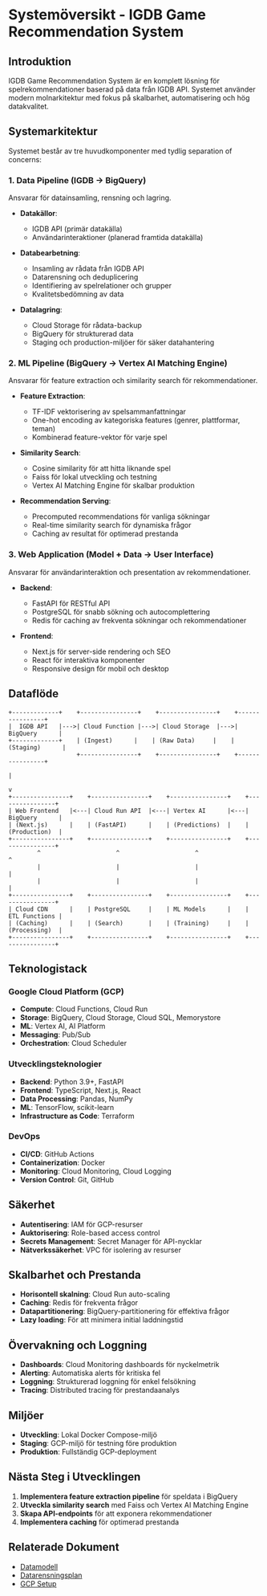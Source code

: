 # Systemöversikt - IGDB Game Recommendation System

## Introduktion

IGDB Game Recommendation System är en komplett lösning för spelrekommendationer baserad på data från IGDB API. Systemet använder modern molnarkitektur med fokus på skalbarhet, automatisering och hög datakvalitet.

## Systemarkitektur

Systemet består av tre huvudkomponenter med tydlig separation of concerns:

### 1. Data Pipeline (IGDB → BigQuery)

Ansvarar för datainsamling, rensning och lagring.

- **Datakällor**:
  - IGDB API (primär datakälla)
  - Användarinteraktioner (planerad framtida datakälla)

- **Databearbetning**:
  - Insamling av rådata från IGDB API
  - Datarensning och deduplicering
  - Identifiering av spelrelationer och grupper
  - Kvalitetsbedömning av data

- **Datalagring**:
  - Cloud Storage för rådata-backup
  - BigQuery för strukturerad data
  - Staging och production-miljöer för säker datahantering

### 2. ML Pipeline (BigQuery → Vertex AI Matching Engine)

Ansvarar för feature extraction och similarity search för rekommendationer.

- **Feature Extraction**:
  - TF-IDF vektorisering av spelsammanfattningar
  - One-hot encoding av kategoriska features (genrer, plattformar, teman)
  - Kombinerad feature-vektor för varje spel

- **Similarity Search**:
  - Cosine similarity för att hitta liknande spel
  - Faiss för lokal utveckling och testning
  - Vertex AI Matching Engine för skalbar produktion

- **Recommendation Serving**:
  - Precomputed recommendations för vanliga sökningar
  - Real-time similarity search för dynamiska frågor
  - Caching av resultat för optimerad prestanda

### 3. Web Application (Model + Data → User Interface)

Ansvarar för användarinteraktion och presentation av rekommendationer.

- **Backend**:
  - FastAPI för RESTful API
  - PostgreSQL för snabb sökning och autocomplettering
  - Redis för caching av frekventa sökningar och rekommendationer

- **Frontend**:
  - Next.js för server-side rendering och SEO
  - React för interaktiva komponenter
  - Responsive design för mobil och desktop

## Dataflöde

```
+-------------+    +----------------+    +----------------+    +----------------+
|  IGDB API   |--->| Cloud Function |--->| Cloud Storage  |--->| BigQuery      |
+-------------+    | (Ingest)      |    | (Raw Data)     |    | (Staging)      |
                   +----------------+    +----------------+    +----------------+
                                                                      |
                                                                      v
+----------------+    +----------------+    +----------------+    +----------------+
| Web Frontend   |<---| Cloud Run API  |<---| Vertex AI      |<---| BigQuery      |
| (Next.js)      |    | (FastAPI)      |    | (Predictions)  |    | (Production)  |
+----------------+    +----------------+    +----------------+    +----------------+
        ^                     ^                     ^                     ^
        |                     |                     |                     |
        |                     |                     |                     |
+----------------+    +----------------+    +----------------+    +----------------+
| Cloud CDN      |    | PostgreSQL     |    | ML Models      |    | ETL Functions |
| (Caching)      |    | (Search)       |    | (Training)     |    | (Processing)  |
+----------------+    +----------------+    +----------------+    +----------------+
```

## Teknologistack

### Google Cloud Platform (GCP)
- **Compute**: Cloud Functions, Cloud Run
- **Storage**: BigQuery, Cloud Storage, Cloud SQL, Memorystore
- **ML**: Vertex AI, AI Platform
- **Messaging**: Pub/Sub
- **Orchestration**: Cloud Scheduler

### Utvecklingsteknologier
- **Backend**: Python 3.9+, FastAPI
- **Frontend**: TypeScript, Next.js, React
- **Data Processing**: Pandas, NumPy
- **ML**: TensorFlow, scikit-learn
- **Infrastructure as Code**: Terraform

### DevOps
- **CI/CD**: GitHub Actions
- **Containerization**: Docker
- **Monitoring**: Cloud Monitoring, Cloud Logging
- **Version Control**: Git, GitHub

## Säkerhet

- **Autentisering**: IAM för GCP-resurser
- **Auktorisering**: Role-based access control
- **Secrets Management**: Secret Manager för API-nycklar
- **Nätverkssäkerhet**: VPC för isolering av resurser

## Skalbarhet och Prestanda

- **Horisontell skalning**: Cloud Run auto-scaling
- **Caching**: Redis för frekventa frågor
- **Datapartitionering**: BigQuery-partitionering för effektiva frågor
- **Lazy loading**: För att minimera initial laddningstid

## Övervakning och Loggning

- **Dashboards**: Cloud Monitoring dashboards för nyckelmetrik
- **Alerting**: Automatiska alerts för kritiska fel
- **Loggning**: Strukturerad loggning för enkel felsökning
- **Tracing**: Distributed tracing för prestandaanalys

## Miljöer

- **Utveckling**: Lokal Docker Compose-miljö
- **Staging**: GCP-miljö för testning före produktion
- **Produktion**: Fullständig GCP-deployment

## Nästa Steg i Utvecklingen

1. **Implementera feature extraction pipeline** för speldata i BigQuery
2. **Utveckla similarity search** med Faiss och Vertex AI Matching Engine
3. **Skapa API-endpoints** för att exponera rekommendationer
4. **Implementera caching** för optimerad prestanda

## Relaterade Dokument

- [Datamodell](./data-model.md)
- [Datarensningsplan](../data-cleaning-plan.md)
- [GCP Setup](../gcp-setup.md)
